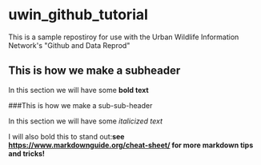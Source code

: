 # uwin_github_tutorial

This is a sample repostiroy for use with the Urban Wildlife Information Network's "Github and Data Reprod"

## This is how we make a subheader

In this section we will have some **bold text**

###This is how we make a sub-sub-header

In this section we will have some *italicized text*

I will also bold this to stand out:**see https://www.markdownguide.org/cheat-sheet/ for more markdown tips and tricks!**
